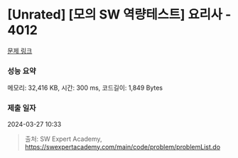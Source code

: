 # [Unrated] [모의 SW 역량테스트] 요리사 - 4012 

[문제 링크](https://swexpertacademy.com/main/code/problem/problemDetail.do?contestProbId=AWIeUtVakTMDFAVH) 

### 성능 요약

메모리: 32,416 KB, 시간: 300 ms, 코드길이: 1,849 Bytes

### 제출 일자

2024-03-27 10:33



> 출처: SW Expert Academy, https://swexpertacademy.com/main/code/problem/problemList.do